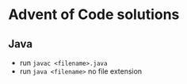 # Advent of Code solutions

## Java

- run `javac <filename>.java`
- run `java <filename>` no file extension